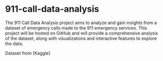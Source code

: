 # 911-call-data-analysis
The 911 Call Data Analysis project aims to analyze and gain insights from a dataset of emergency calls made to the 911 emergency services. This project will be hosted on GitHub and will provide a comprehensive analysis of the dataset, along with visualizations and interactive features to explore the data.

Dataset from [Kaggle]
